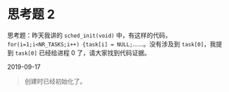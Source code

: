 # 思考题 2

思考题：昨天我讲的 `sched_init(void)` 中，有这样的代码，`for(i=1;i<NR_TASKS;i++) {task[i] = NULL;`……。没有涉及到 `task[0]`，我提到 `task[0]` 已经给进程 0 了，请大家找到代码证据。

2019-09-17

> 创建时已经初始化了。
